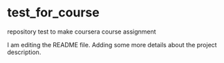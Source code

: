 # test_for_course
repository test to make coursera course assignment

I am editing the README file. Adding some more details about the project description.
